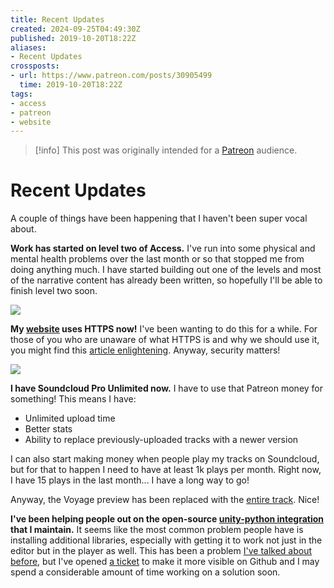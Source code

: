 ```yaml
---
title: Recent Updates
created: 2024-09-25T04:49:30Z
published: 2019-10-20T18:22Z
aliases:
- Recent Updates
crossposts:
- url: https://www.patreon.com/posts/30905499
  time: 2019-10-20T18:22Z
tags:
- access
- patreon
- website
---
```


> [!info]
> This post was originally intended for a [Patreon](../tags/patreon.md) audience.

# Recent Updates

A couple of things have been happening that I haven't been super vocal about.

**Work has started on level two of Access.** I've run into some physical and mental health problems over the last month or so that stopped me from doing anything much. I have started building out one of the levels and most of the narrative content has already been written, so hopefully I'll be able to finish level two soon.

![](201910201822-soon.png)

**My [website](https://www.exodrifter.space/) uses HTTPS now!** I've been wanting to do this for a while. For those of you who are unaware of what HTTPS is and why we should use it, you might find this [article enlightening](https://developers.google.com/web/fundamentals/security/encrypt-in-transit/why-https). Anyway, security matters!

![](201910201822-https.png)

**I have Soundcloud Pro Unlimited now.** I have to use that Patreon money for something! This means I have:

- Unlimited upload time
- Better stats
- Ability to replace previously-uploaded tracks with a newer version

I can also start making money when people play my tracks on Soundcloud, but for that to happen I need to have at least 1k plays per month. Right now, I have 15 plays in the last month... I have a long way to go!

Anyway, the Voyage preview has been replaced with the [entire track](https://soundcloud.com/exodrifter/voyage). Nice!

**I've been helping people out on the open-source [unity-python integration](https://github.com/exodrifter/unity-python) that I maintain.** It seems like the most common problem people have is installing additional libraries, especially with getting it to work not just in the editor but in the player as well. This has been a problem [I've talked about before](201901122301.md), but I've opened [a ticket](https://github.com/exodrifter/unity-python/issues/21) to make it more visible on Github and I may spend a considerable amount of time working on a solution soon.
